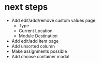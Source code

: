 # next steps
* Add edit/add/remove custom values page
  * Type
  * Current Location
  * Module Destination
* Add edit/add item page
* Add unsorted column
* Make assignments possible
* Add choose container modal